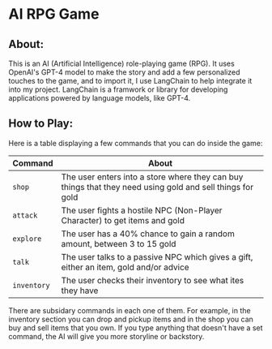 # __AI RPG Game__

## About:

This is an AI (Artificial Intelligence) role-playing game (RPG). It uses OpenAI's GPT-4 model to make the story
 and add a few personalized touches to the game, and to import it, I use LangChain to help integrate it into my project. LangChain is a framwork or library for developing applications powered by language models, like GPT-4.

## How to Play: 

Here is a table displaying a few commands that you can do inside the game:

|Command      |About                                                                                                     |
|-------------|----------------------------------------------------------------------------------------------------------|
|`shop`       | The user enters into a store where they can buy things that they need using gold and sell things for gold|
|`attack`     | The user fights a hostile NPC (Non-Player Character) to get items and gold                               |
|`explore`    | The user has a 40% chance to gain a random amount, between 3 to 15 gold                                  |
|`talk`       | The user talks to a passive NPC which gives a gift, either an item, gold and/or advice                   |
|`inventory`  | The user checks their inventory to see what ites they have                                               |

There are subsidary commands in each one of them. For example, in the inventory section you can drop and pickup
 items and in the shop you can buy and sell items that you own. If you type anything that doesn't have a set
 command, the AI will give you more storyline or backstory.
